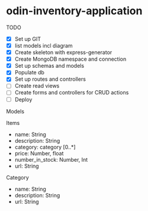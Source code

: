 # odin-inventory-application

TODO

- [x] Set up GIT
- [x] list models incl diagram
- [x] Create skeleton with express-generator
- [x] Create MongoDB namespace and connection
- [x] Set up schemas and models
- [x] Populate db
- [x] Set up routes and controllers
- [ ] Create read views
- [ ] Create forms and controllers for CRUD actions
- [ ] Deploy

Models

Items

- name: String
- description: String
- category: category [0..*]
- price: Number, float
- number_in_stock: Number, Int
- url: String

Category

- name: String
- description: String
- url: String
